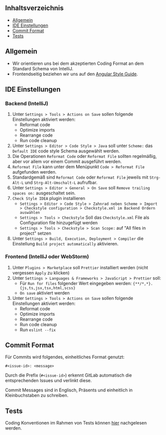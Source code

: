## Inhaltsverzeichnis

- [Allgemein](#allgemein)
- [IDE Einstellungen](#ide%20einstellungen)
- [Commit Format](#commit%20format)
- [Tests](#tests)

## Allgemein

- Wir orientieren uns bei dem akzeptierten Coding Format an dem Standard Schema von IntelliJ.
- Frontendseitig beziehen wir uns auf den [Angular Style Guide](https://angular.io/guide/styleguide).

## IDE Einstellungen

### Backend (IntelliJ)

1. Unter `Settings > Tools > Actions on Save` sollen folgende Einstellungen aktiviert werden:
   - Reformat code
   - Optimize imports
   - Rearrange code
   - Run code cleanup
2. Unter `Settings > Editor > Code Style > Java` soll unter `Scheme:` das `Default IDE` code style Schema ausgewählt werden.
3. Die Operationen `Reformat Code` oder `Reformat File` sollten regelmäßig, aber vor allem vor einem Commit ausgeführt werden.
4. `Reformat File` kann unter dem Menüpunkt `Code > Reformat File` aufgefunden werden.
5. Standardgemäß sind `Reformat Code` oder `Reformat File` jeweils mit `Strg-Alt-L` und `Strg-Alt-Umschalt-L` aufrufbar.
6. Unter `Settings > Editor > General > On Save` soll `Remove trailing spaces on:` ausgeschaltet sein.
7. `Check Style IDEA` plugin installieren
   - `Settings > Editor > Code Style > Zahnrad neben Scheme > Import > Checkstyle configuration > Checkstyle.xml im Backend Ordern auswählen`
   - `Settings > Tools > Checkstyle` Soll das `Checkstyle.xml` File als Configuration file hinzugefügt werden
   - `Settings > Tools > Checkstyle > Scan Scope:` auf "All files in project" setzen
8. Unter `Settings > Build, Execution, Deployment > Compiler` die Einstellung `Build project automatically` aktivieren. 

### Frontend (IntelliJ oder WebStorm)

1. Unter `Plugins > Marketplace` soll `Prettier` installiert werden (nicht vergessen `Apply` zu klicken)
2. Unter `Settings > Languages & Frameworks > JavaScript > Prettier` soll:
   - Für `Run for files` folgender Wert eingegeben werden: `{**/*,*}.{js,ts,jsx,tsx,html,scss}`
   - `On save` aktiviert werden
3. Unter `Settings > Tools > Actions on Save` sollen folgende Einstellungen aktiviert werden:
   - Reformat code
   - Optimize imports
   - Rearrange code
   - Run code cleanup
   - Run `eslint --fix`

## Commit Format

Für Commits wird folgendes, einheitliches Format genutzt:

`#<issue-id>: <message>`

Durch die Prefix (`#<issue-id>`) erkennt GitLab automatisch die entsprechenden Issues und verlinkt diese.

Commit Messages sind in Englisch, Präsents und einheitlich in Kleinbuchstaben zu schreiben.

## Tests

Coding Konventionen im Rahmen von Tests können [hier](Test-Strategie) nachgelesen werden.